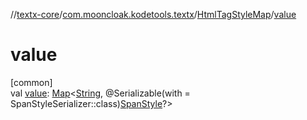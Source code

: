 //[textx-core](../../../index.md)/[com.mooncloak.kodetools.textx](../index.md)/[HtmlTagStyleMap](index.md)/[value](value.md)

# value

[common]\
val [value](value.md): [Map](https://kotlinlang.org/api/latest/jvm/stdlib/kotlin.collections/-map/index.html)&lt;[String](https://kotlinlang.org/api/latest/jvm/stdlib/kotlin/-string/index.html), @Serializable(with = SpanStyleSerializer::class)[SpanStyle](https://developer.android.com/reference/kotlin/androidx/compose/ui/text/SpanStyle.html)?&gt;
